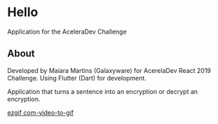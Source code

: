 # Hello

Application for the AceleraDev Challenge

## About

Developed by Maiara Martins (Galaxyware) for AcerelaDev React 2019 Challenge.
Using Flutter (Dart) for development.

Application that turns a sentence into an encryption or decrypt an encryption.


[ezgif com-video-to-gif](https://user-images.githubusercontent.com/40842310/67596247-acc2ee80-f73e-11e9-8760-5fb53ead2d7f.gif)
